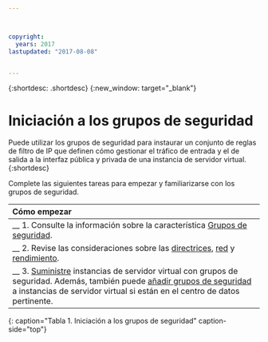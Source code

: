 ```yaml
---



copyright:
  years: 2017
lastupdated: "2017-08-08"


---
```


{:shortdesc: .shortdesc}
{:new_window: target="_blank"}

# Iniciación a los grupos de seguridad

Puede utilizar los grupos de seguridad para instaurar un conjunto de reglas de filtro de IP que definen cómo gestionar el tráfico de entrada y el de salida a la interfaz pública y privada de una instancia de servidor virtual.
{:shortdesc}

Complete las siguientes tareas para empezar y familiarizarse con los grupos de seguridad.

| Cómo empezar       |
|:------------------|
| __ 1. Consulte la información sobre la característica [Grupos de seguridad](sg_overview.html). |
| __ 2. Revise las consideraciones sobre las [directrices](sg_guidelines.html), [red](sg_network_config.html) y [rendimiento](sg_perf_limits.html).|
| __ 3. [Suministre](sg_provisioning.html) instancias de servidor virtual con grupos de seguridad. Además, también puede [añadir grupos de seguridad](sg_creating.html) a instancias de servidor virtual si están en el centro de datos pertinente.  |
{: caption="Tabla 1. Iniciación a los grupos de seguridad" caption-side="top"} 

